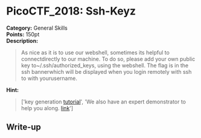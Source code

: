 <!-- This markdown file is writeup template. -->

# PicoCTF_2018:  Ssh-Keyz

**Category:** General Skills  
**Points:** 150pt  
**Description:**

> As nice as it is to use our webshell, sometimes its helpful to connectdirectly to our machine. To do so, please add your own public key to~/.ssh/authorized_keys, using the webshell. The flag is in the ssh bannerwhich will be displayed when you login remotely with ssh to with yourusername.

**Hint:**

> ['key generation <a href="https://confluence.atlassian.com/bitbucketserver/creating-ssh-keys-776639788.html">tutorial</a>', 'We also have an expert demonstrator to help you along. <a href="https://www.youtube.com/watch?v=3CN65ccfllU&list=PLJ_vkrXdcgH-lYlRV8O-kef2zWvoy79yP&index=4">link</a>']

## Write-up